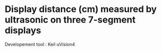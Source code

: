 # Display distance (cm) measured by ultrasonic on three 7-segment displays
Developement tool : Keil uVision4

